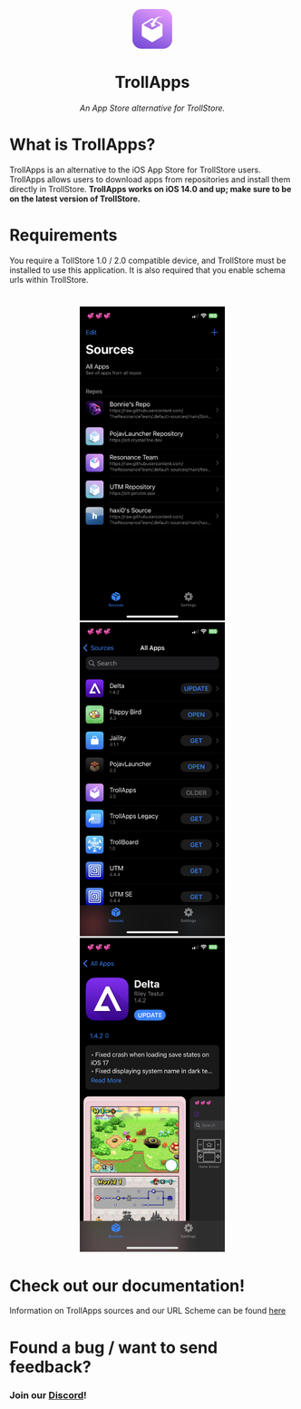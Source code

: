 <p align="center">
    <img src="./assets/ResonanceStoreIcon.png" alt="Logo" width="70" height="70"></img>
</p>


<h1 align="center">TrollApps</h1>
<h6 align="center">An App Store alternative for TrollStore.</h6>

# What is TrollApps?
TrollApps is an alternative to the iOS App Store for TrollStore users. TrollApps allows users to download apps from repositories and install them directly in TrollStore. **TrollApps works on iOS 14.0 and up; make sure to be on the latest version of TrollStore.**

# Requirements
You require a TollStore 1.0 / 2.0 compatible device, and TrollStore must be installed to use this application. It is also required that you enable schema urls within TrollStore.

#

<p align="center">
    <img width=256 height=auto src="./assets/Screenshot-1.png"></img>
    <img width=256 height=auto src="./assets/Screenshot-2.png"></img>
    <img width=256 height=auto src="./assets/Screenshot-3.png"></img>
</p>

# Check out our documentation!
Information on TrollApps sources and our URL Scheme can be found <a href="https://github.com/TheResonanceTeam/TrollApps/blob/main/assets/Docs/DOCUMENTATION.md">here</a>

#

# Found a bug / want to send feedback? 
<h3>Join our <a href="https://discord.gg/PrF6XqpGgX">Discord</a>!</h3>

